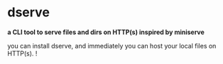 # dserve

**a CLI tool to serve files and dirs on HTTP(s) inspired by miniserve**

you can install dserve, and immediately you can host your local files on HTTP(s). !
